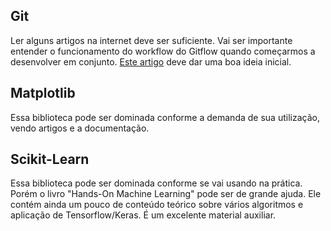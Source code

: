 ## Git

Ler alguns artigos na internet deve ser suficiente. Vai ser importante entender o funcionamento do workflow do Gitflow quando começarmos a desenvolver em conjunto. [Este artigo](https://www.atlassian.com/git/tutorials/comparing-workflows/gitflow-workflow#:~:text=The%20overall%20flow%20of%20Gitflow,branch%20is%20created%20from%20develop&text=When%20a%20feature%20is%20complete%20it%20is%20merged%20into%20the,merged%20into%20develop%20and%20main) deve dar uma boa ideia inicial.

## Matplotlib

Essa biblioteca pode ser dominada conforme a demanda de sua utilização, vendo artigos e a documentação.

## Scikit-Learn

Essa biblioteca pode ser dominada conforme se vai usando na prática. Porém o livro "Hands-On Machine Learning" pode ser de grande ajuda. Ele contém ainda um pouco de conteúdo teórico sobre vários algoritmos e aplicação de Tensorflow/Keras. É um excelente material auxiliar.
